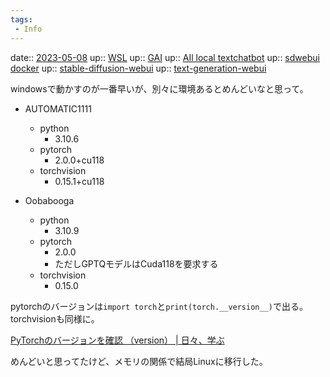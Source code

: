 ```yaml
---
tags:
 - Info
---
```


date:: [2023-05-08](/Daily_Note/2023-05-08.md)
up:: [WSL](../Bar/App/WSL.md)
up:: [GAI](../Bar/AI/AI_local.md)
up:: [AIl local textchatbot](AIl%20local%20textchatbot.md)
up:: [sdwebui docker](sdwebui%20docker.md)
up:: [stable-diffusion-webui](../Bar/App/stable-diffusion-webui.md)
up:: [text-generation-webui](../Bar/App/text-generation-webui.md)


windowsで動かすのが一番早いが、別々に環境あるとめんどいなと思って。

- AUTOMATIC1111
    - python
        - 3.10.6
    - pytorch
        - 2.0.0+cu118
    - torchvision
        - 0.15.1+cu118

- Oobabooga
    - python
        - 3.10.9
    - pytorch
        - 2.0.0
        - ただしGPTQモデルはCuda118を要求する
    - torchvision
        - 0.15.0



pytorchのバージョンは`import torch`と`print(torch.__version__)`で出る。
torchvisionも同様に。

[PyTorchのバージョンを確認 （version） | 日々、学ぶ](https://take-tech-engineer.com/pytorch-version/)

めんどいと思ってたけど、メモリの関係で結局Linuxに移行した。